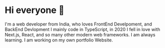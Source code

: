 # Hi everyone :wave:

I'm a web developer from India, who loves FrontEnd Develpoment, and BackEnd Devlopment
I mainly code in TypeScript, in 2020 I fell in love with Next.js, React, and so many other modern web frameworks. I am always learning.
I am working on my own portfolio Website.
